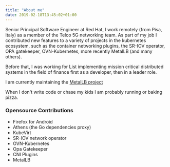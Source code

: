 ```yaml
---
title: "About me"
date: 2019-02-18T13:45:02+01:00
---
```


Senior Principal Software Engineer at Red Hat, I work remotely (from Pisa, Italy) as a member of the Telco 5G networking team. As part of my job I contributed new features to a variety of projects in the kubernetes ecosystem, such as the container networking plugins, the SR-IOV operator, OPA gatekeeper, OVN-Kubernetes, more recently MetalLB (and many others).

Before that, I was working for List implementing mission critical distributed systems in the field of finance first as a developer, then in a leader role.

I am currently maintaining the [MetalLB project](https://metallb.universe.tf/)

When I don't write code or chase my kids I am probably running or baking pizza.

### Opensource Contributions

- Firefox for Android
- Athens (the Go dependencies proxy)
- KubeVirt
- SR-IOV network operator
- OVN-Kubernetes
- Opa Gatekeeper
- CNI Plugins
- MetalLB
